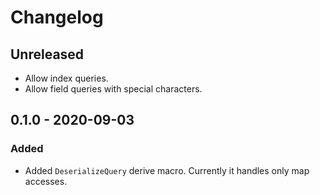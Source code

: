 # Changelog

## Unreleased

* Allow index queries.
* Allow field queries with special characters.

## 0.1.0 - 2020-09-03

### Added

* Added `DeserializeQuery` derive macro. Currently it handles only map accesses.
